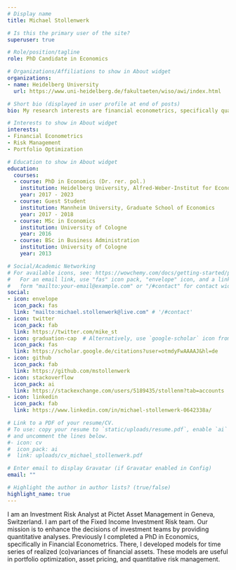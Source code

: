 ```yaml
---
# Display name
title: Michael Stollenwerk

# Is this the primary user of the site?
superuser: true

# Role/position/tagline
role: PhD Candidate in Economics

# Organizations/Affiliations to show in About widget
organizations:
- name: Heidelberg University
  url: https://www.uni-heidelberg.de/fakultaeten/wiso/awi/index.html

# Short bio (displayed in user profile at end of posts)
bio: My research interests are financial econometrics, specifically quantitative risk management and portfolio optimization.

# Interests to show in About widget
interests:
- Financial Econometrics
- Risk Management
- Portfolio Optimization

# Education to show in About widget
education:
  courses:
  - course: PhD in Economics (Dr. rer. pol.)
    institution: Heidelberg University, Alfred-Weber-Institut for Economics
    year: 2017 - 2023
  - course: Guest Student
    institution: Mannheim University, Graduate School of Economics
    year: 2017 - 2018
  - course: MSc in Economics
    institution: University of Cologne
    year: 2016
  - course: BSc in Business Administration
    institution: University of Cologne
    year: 2013

# Social/Academic Networking
# For available icons, see: https://wowchemy.com/docs/getting-started/page-builder/#icons
#   For an email link, use "fas" icon pack, "envelope" icon, and a link in the
#   form "mailto:your-email@example.com" or "/#contact" for contact widget.
social:
- icon: envelope
  icon_pack: fas
  link: "mailto:michael.stollenwerk@live.com" # '/#contact'
- icon: twitter
  icon_pack: fab
  link: https://twitter.com/mike_st
- icon: graduation-cap  # Alternatively, use `google-scholar` icon from `ai` icon pack
  icon_pack: fas
  link: https://scholar.google.de/citations?user=otmdyFwAAAAJ&hl=de
- icon: github
  icon_pack: fab
  link: https://github.com/mstollenwerk
- icon: stackoverflow
  icon_pack: ai
  link: https://stackexchange.com/users/5189435/stollenm?tab=accounts
- icon: linkedin
  icon_pack: fab
  link: https://www.linkedin.com/in/michael-stollenwerk-0642338a/

# Link to a PDF of your resume/CV.
# To use: copy your resume to `static/uploads/resume.pdf`, enable `ai` icons in `params.toml`,
# and uncomment the lines below.
#- icon: cv
#  icon_pack: ai
#  link: uploads/cv_michael_stollenwerk.pdf

# Enter email to display Gravatar (if Gravatar enabled in Config)
email: ""

# Highlight the author in author lists? (true/false)
highlight_name: true
---
```


I am an Investment Risk Analyst at Pictet Asset Management in Geneva, Switzerland. I am part of the Fixed Income Investment Risk team. Our mission is to enhance the decisions of investment teams by providing quantitative analyses. Previously I completed a PhD in Economics, specifically in Financial Econometrics. There, I developed models for time series of realized (co)variances of financial assets. These models are useful in portfolio optimization, asset pricing, and quantitative risk management.

[//]: # ({{< icon name="download" pack="fas" >}} Download my {{< staticref "uploads/demo_resume.pdf" "newtab" >}}resumé{{< /staticref >}}.)
